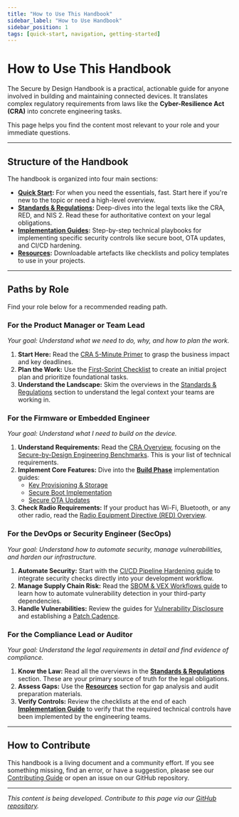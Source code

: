 ```yaml
---
title: "How to Use This Handbook"
sidebar_label: "How to Use Handbook"
sidebar_position: 1
tags: [quick-start, navigation, getting-started]
---
```


# How to Use This Handbook

The Secure by Design Handbook is a practical, actionable guide for anyone involved in building and maintaining connected devices. It translates complex regulatory requirements from laws like the **Cyber-Resilience Act (CRA)** into concrete engineering tasks.

This page helps you find the content most relevant to your role and your immediate questions.

---

## Structure of the Handbook

The handbook is organized into four main sections:

-   **[Quick Start](./how-to-use-handbook.md):** For when you need the essentials, fast. Start here if you're new to the topic or need a high-level overview.
-   **[Standards & Regulations](../standards):** Deep-dives into the legal texts like the CRA, RED, and NIS 2. Read these for authoritative context on your legal obligations.
-   **[Implementation Guides](../implementation/build-phase):** Step-by-step technical playbooks for implementing specific security controls like secure boot, OTA updates, and CI/CD hardening.
-   **[Resources](../resources):** Downloadable artefacts like checklists and policy templates to use in your projects.

---

## Paths by Role

Find your role below for a recommended reading path.

### For the Product Manager or Team Lead
_Your goal: Understand what we need to do, why, and how to plan the work._

1.  **Start Here:** Read the [CRA 5-Minute Primer](./cra-primer.md) to grasp the business impact and key deadlines.
2.  **Plan the Work:** Use the [First-Sprint Checklist](./first-sprint-checklist.md) to create an initial project plan and prioritize foundational tasks.
3.  **Understand the Landscape:** Skim the overviews in the [Standards & Regulations](../standards/cra-overview.md) section to understand the legal context your teams are working in.

### For the Firmware or Embedded Engineer
_Your goal: Understand what I need to build on the device._

1.  **Understand Requirements:** Read the [CRA Overview](../standards/cra-overview.md), focusing on the [Secure-by-Design Engineering Benchmarks](../standards/cra-overview.md#annex-i-benchmarks). This is your list of technical requirements.
2.  **Implement Core Features:** Dive into the **[Build Phase](../implementation/build-phase)** implementation guides:
    -   [Key Provisioning & Storage](../implementation/build-phase/key-provisioning.md)
    -   [Secure Boot Implementation](../implementation/build-phase/secure-boot.md)
    -   [Secure OTA Updates](../implementation/build-phase/ota-updates.md)
3.  **Check Radio Requirements:** If your product has Wi-Fi, Bluetooth, or any other radio, read the [Radio Equipment Directive (RED) Overview](../standards/red-overview.md).

### For the DevOps or Security Engineer (SecOps)
_Your goal: Understand how to automate security, manage vulnerabilities, and harden our infrastructure._

1.  **Automate Security:** Start with the [CI/CD Pipeline Hardening guide](../implementation/operate-phase/cicd-hardening.md) to integrate security checks directly into your development workflow.
2.  **Manage Supply Chain Risk:** Read the [SBOM & VEX Workflows guide](../implementation/build-phase/sbom-vex.md) to learn how to automate vulnerability detection in your third-party dependencies.
3.  **Handle Vulnerabilities:** Review the guides for [Vulnerability Disclosure](../implementation/operate-phase/vulnerability-disclosure.md) and establishing a [Patch Cadence](../implementation/operate-phase/patch-cadence.md).

### For the Compliance Lead or Auditor
_Your goal: Understand the legal requirements in detail and find evidence of compliance._

1.  **Know the Law:** Read all the overviews in the **[Standards & Regulations](../standards)** section. These are your primary source of truth for the legal obligations.
2.  **Assess Gaps:** Use the **[Resources](../resources)** section for gap analysis and audit preparation materials.
3.  **Verify Controls:** Review the checklists at the end of each **[Implementation Guide](../implementation/build-phase)** to verify that the required technical controls have been implemented by the engineering teams.

---

## How to Contribute

This handbook is a living document and a community effort. If you see something missing, find an error, or have a suggestion, please see our [Contributing Guide](https://github.com/sbd-community/handbook/blob/main/CONTRIBUTING.md) or open an issue on our GitHub repository.

---

*This content is being developed. Contribute to this page via our [GitHub repository](https://github.com/sbd-community/handbook).*

[cra_annex_i]: ../standards/cra-overview.md#annex-i-benchmarks "CRA Annex I – Essential cybersecurity requirements" 
